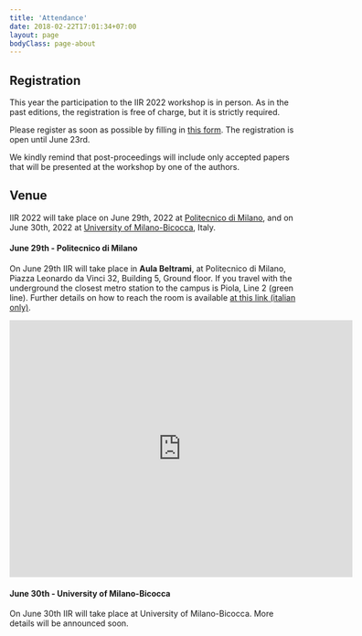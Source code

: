 ```yaml
---
title: 'Attendance'
date: 2018-02-22T17:01:34+07:00
layout: page
bodyClass: page-about
---
```


## Registration
This year the participation to the IIR 2022 workshop is in person. As in the past editions, the registration is free of charge, but it is strictly required.

Please register as soon as possible by filling in <a href="https://forms.office.com/r/kLwftmQHwh" target="_blank">this form</a>. The registration is open until June 23rd.

We kindly remind that post-proceedings will include only accepted papers that will be presented at the workshop by one of the authors.


## Venue
IIR 2022 will take place on June 29th, 2022 at [Politecnico di Milano](https://www.polimi.it/en/), and on June 30th, 2022 at [University of Milano-Bicocca](https://en.unimib.it/), Italy.

#### June 29th - Politecnico di Milano

On June 29th IIR will take place in **Aula Beltrami**, at Politecnico di Milano, Piazza Leonardo da Vinci 32, Building 5, Ground floor.
If you travel with the underground the closest metro station to the campus is Piola, Line 2 (green line). Further details on how to reach the room is available <a href="https://maps.polimi.it/maps/infocadmanagement/controller/Aula.do?evn_REPORTAULA=evento&id_aula=2350">at this link (italian only)</a>.

<iframe src="https://www.google.com/maps/embed?pb=!1m18!1m12!1m3!1d1398.8011194099258!2d9.22778216958136!3d45.47781599139191!2m3!1f0!2f0!3f0!3m2!1i1024!2i768!4f13.1!3m3!1m2!1s0x4786c6f3f4c6f631%3A0xdd156bf4688ef825!2sEdificio%205%2C%20Politecnico%20di%20Milano!5e0!3m2!1sit!2sit!4v1655384180997!5m2!1sit!2sit" width="600" height="450" style="border:0;" allowfullscreen="" loading="lazy" referrerpolicy="no-referrer-when-downgrade"></iframe>




#### June 30th - University of Milano-Bicocca
On June 30th IIR will take place at University of Milano-Bicocca. More details will be announced soon.

